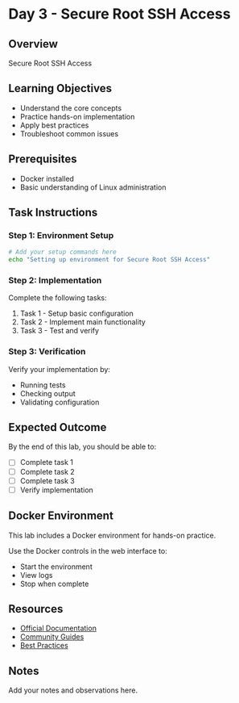 # Day 3 - Secure Root SSH Access

## Overview
Secure Root SSH Access

## Learning Objectives
- Understand the core concepts
- Practice hands-on implementation
- Apply best practices
- Troubleshoot common issues

## Prerequisites
- Docker installed
- Basic understanding of Linux administration

## Task Instructions

### Step 1: Environment Setup
```bash
# Add your setup commands here
echo "Setting up environment for Secure Root SSH Access"
```

### Step 2: Implementation
Complete the following tasks:
1. Task 1 - Setup basic configuration
2. Task 2 - Implement main functionality
3. Task 3 - Test and verify

### Step 3: Verification
Verify your implementation by:
- Running tests
- Checking output
- Validating configuration

## Expected Outcome
By the end of this lab, you should be able to:
- [ ] Complete task 1
- [ ] Complete task 2
- [ ] Complete task 3
- [ ] Verify implementation

## Docker Environment
This lab includes a Docker environment for hands-on practice.

Use the Docker controls in the web interface to:
- Start the environment
- View logs
- Stop when complete

## Resources
- [Official Documentation](#)
- [Community Guides](#)
- [Best Practices](#)

## Notes
Add your notes and observations here.

